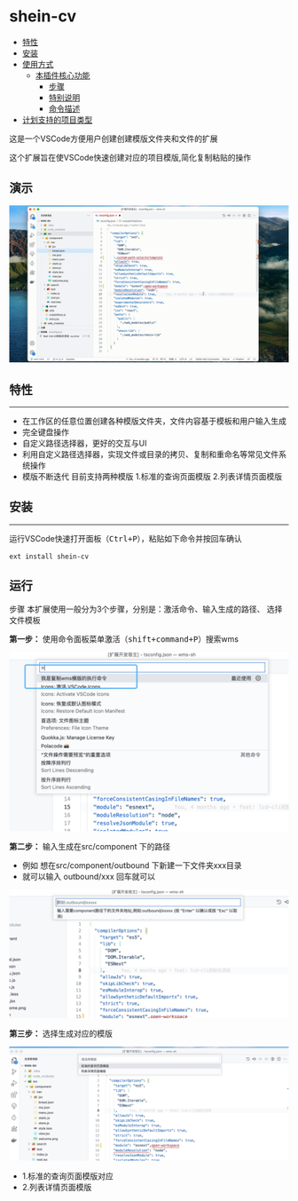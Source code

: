 # shein-cv

<!-- code_chunk_output -->

* [特性](#特性)
* [安装](#安装)
* [使用方式](#使用方式)
  * [本插件核心功能](#本插件核心功能)
    * [步骤](#步骤)
    * [特别说明](#特别说明)
    * [命令描述](#命令描述)
* [计划支持的项目类型](#计划支持的项目类型)


这是一个VSCode方便用户创建创建模版文件夹和文件的扩展

这个扩展旨在使VSCode快速创建对应的项目模版,简化复制粘贴的操作
## 演示
![演示](https://github.com/seven6666/shein-new-file/blob/main/img/handle.gif?raw=true)
## 特性

***

* 在工作区的任意位置创建各种模版文件夹，文件内容基于模板和用户输入生成
* 完全键盘操作
* 自定义路径选择器，更好的交互与UI
* 利用自定义路径选择器，实现文件或目录的拷贝、复制和重命名等常见文件系统操作
* 模版不断迭代 目前支持两种模版
     1.标准的查询页面模版
     2.列表详情页面模版

<!-- /code_chunk_output -->

## 安装

***

运行VSCode快速打开面板（<kbd>Ctrl+P</kbd>），粘贴如下命令并按回车确认

```
ext install shein-cv
```

## 运行
步骤
本扩展使用一般分为3个步骤，分别是：激活命令、输入生成的路径、 选择文件模板

**第一步：** 使用命令面板菜单激活（<kbd>shift+command+P</kbd>）搜索wms

![工作区添加目录](https://github.com/seven6666/shein-new-file/blob/main/img/open-workspace.png?raw=true)




**第二步：** 输入生成在src/component 下的路径

* 例如 想在src/component/outbound 下新建一下文件夹xxx目录
* 就可以输入 outbound/xxx  回车就可以

![路径](https://github.com/seven6666/shein-new-file/blob/main/img/custom-path-selector.jpg?raw=true)




**第三步：** 选择生成对应的模版

![模版](https://github.com/seven6666/shein-new-file/blob/main/img/template.jpg?raw=true)

* 1.标准的查询页面模版对应
* 2.列表详情页面模版




<!-- # 打包命令
vsce package -->